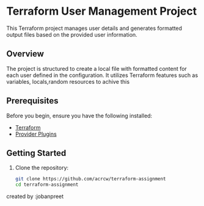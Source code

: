 # Terraform User Management Project

This Terraform project manages user details and generates formatted output files based on the provided user information.

## Overview

The project is structured to create a local file with formatted content for each user defined in the configuration. It utilizes Terraform features such as variables, locals,random resources to achive this

## Prerequisites

Before you begin, ensure you have the following installed:

- [Terraform](https://www.terraform.io/downloads.html)
- [Provider Plugins](https://registry.terraform.io/browse/providers)

## Getting Started

1. Clone the repository:

   ```bash
   git clone https://github.com/acrcw/terraform-assignment
   cd terraform-assignment

created by :jobanpreet
